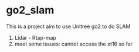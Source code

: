 # go2_slam
This is a project aim to use Unitree go2 to do SLAM
1. Lidar - Rtap-map
2. meet some issues: cannot access the xt16 so far
